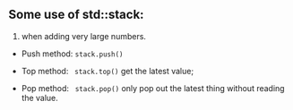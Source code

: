 ## Some use of std::stack:

1. when adding very large numbers.

* Push method: ``` stack.push() ```

* Top method:
``` stack.top()``` get the latest value;

* Pop method:
``` stack.pop()``` only pop out the latest thing without reading the value.
